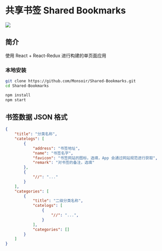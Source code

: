 # 共享书签 Shared Bookmarks

![](./docs/screenshots.png)

## 简介

使用 React + React-Redux 进行构建的单页面应用

### 本地安装

```sh
git clone https://github.com/Monsoir/Shared-Bookmarks.git
cd Shared-Bookmarks

npm install
npm start
```
## 书签数据 JSON 格式

```json
{
    "title": "分类名称",
    "catelogs": [
        {
            "address": "书签地址",
            "name": "书签名字",
            "favicon": "书签网站的图标，选填，App 会通过网站规范进行获取",
            "remark": "对书签的备注，选填"
        },
        {
            "//": "..."
        }
    ],
    "categories": [
        {
            "title": "二级分类名称",
            "catelogs": [
                {
                    "//": "...",
                }
            ],
            "categories": []
        }
    ]
}
```

